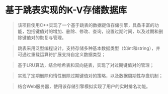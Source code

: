 # 基于跳表实现的K-V存储数据库
> 该项目使用C++实现了一个基于跳表的数据键值存储引擎，具备丰富的功能，包括键值对的增加、删除、修改、查询，设置过期时间，以及过期和删除键值对的恢复与管理。

> 跳表采用泛型编程设计，支持存储多种基本数据类型（如int和string），并可通过重载运算符扩展支持自定义数据类型；

> 基于LRU算法，结合哈希表和双向链表，实现了对过期键值对的管理；

> 实现了定期删除和惰性删除过期键值对的策略，以及数据周期性存盘机制；

> 结合Web服务器，使用该存储引擎模拟实现了用户的实时排名功能。
